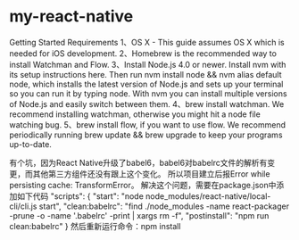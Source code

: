 # my-react-native

Getting Started 
Requirements 
  1、OS X - This guide assumes OS X which is needed for iOS development.
  2、Homebrew is the recommended way to install Watchman and Flow.
  3、Install Node.js 4.0 or newer.
    Install nvm with its setup instructions here. Then run nvm install node && nvm alias default node, which installs the latest version of Node.js and sets up your terminal so you can run it by typing node. With nvm you can install multiple versions of Node.js and easily switch between them.
  4、brew install watchman. We recommend installing watchman, otherwise you might hit a node file watching bug.
  5、brew install flow, if you want to use flow.
We recommend periodically running brew update && brew upgrade to keep your programs up-to-date.


有个坑，因为React Native升级了babel6，babel6对babelrc文件的解析有变更，而其他第三方组件还没有跟上这个变化。
所以项目建立后报Error while persisting cache: TransformError。
解决这个问题，需要在package.json中添加如下代码
"scripts": {
  "start": "node node_modules/react-native/local-cli/cli.js start",
  "clean:babelrc": "find ./node_modules -name react-packager -prune -o -name '.babelrc' -print | xargs rm -f",
  "postinstall": "npm run clean:babelrc"
}
然后重新运行命令：npm install